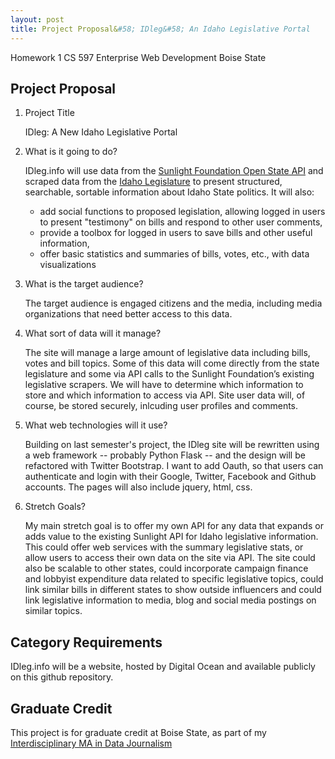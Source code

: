 ```yaml
---
layout: post
title: Project Proposal&#58; IDleg&#58; An Idaho Legislative Portal 
---
```


Homework 1
CS 597 Enterprise Web Development
Boise State

## Project Proposal

1. Project Title

    IDleg: A New Idaho Legislative Portal

2. What is it going to do?

    IDleg.info will use data from the [Sunlight Foundation Open State API](https://sunlightlabs.github.io/openstates-api/) and scraped data from the [Idaho Legislature](http://www.legislature.idaho.gov/) to present structured, searchable, sortable information about Idaho State 
politics. It will also:
    * add social functions to proposed legislation, allowing logged in users to present "testimony" on bills and respond to other user comments,
    * provide a toolbox for logged in users to save bills and other useful information,
    * offer basic statistics and summaries of bills, votes, etc., with data visualizations

3. What is the target audience?

    The target audience is engaged citizens and the media, including media organizations that need better access to this data.

4. What sort of data will it manage?

    The site will manage a large amount of legislative data including bills, votes and bill topics. Some of this data will come directly from the state legislature and some via API calls to the Sunlight Foundation’s existing legislative scrapers. We will have to determine which information to store and which information to access via API. Site user data will, of course, be stored securely, inlcuding user profiles and comments.

5. What web technologies will it use?

    Building on last semester's project, the IDleg site will be rewritten using a web framework -- probably Python Flask -- and the design will be refactored with Twitter Bootstrap. I want to add Oauth, so that users can authenticate and login with their Google, Twitter, Facebook and Github accounts. The pages will also include jquery, html, css. 

6. Stretch Goals?

    My main stretch goal is to offer my own API for any data that expands or adds value to the existing Sunlight API for Idaho legislative information. This could offer web services with the summary legislative stats, or allow users to access their own data on the site via API. The site could also be scalable to other states, could incorporate campaign finance and lobbyist expenditure data related to specific legislative topics, could link similar bills in different states to show outside influencers and could link legislative information to media, blog and social media postings on similar topics.
    
## Category Requirements

IDleg.info will be a website, hosted by Digital Ocean and available publicly on this github repository.

## Graduate Credit
This project is for graduate credit at Boise State, as part of my [Interdisciplinary MA in Data Journalism](http://www.paleomedia.org/2013/09/30/data-journalism/)
